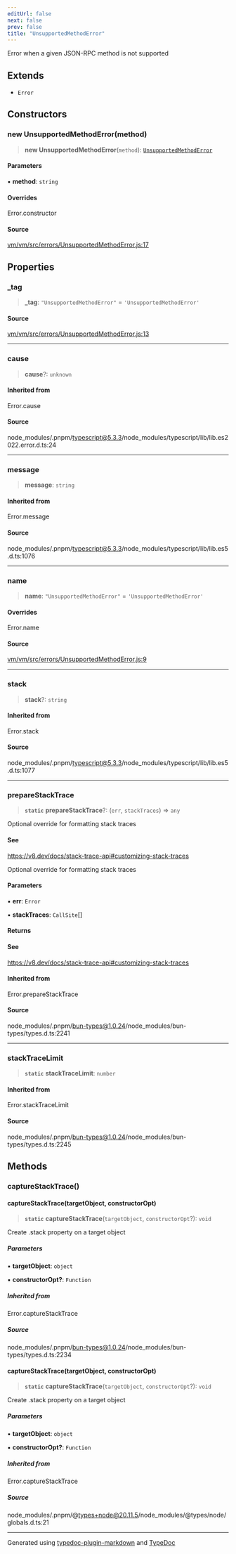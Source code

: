 ```yaml
---
editUrl: false
next: false
prev: false
title: "UnsupportedMethodError"
---
```


Error when a given JSON-RPC method is not supported

## Extends

- `Error`

## Constructors

### new UnsupportedMethodError(method)

> **new UnsupportedMethodError**(`method`): [`UnsupportedMethodError`](/generated/tevm/vm/classes/unsupportedmethoderror/)

#### Parameters

▪ **method**: `string`

#### Overrides

Error.constructor

#### Source

[vm/vm/src/errors/UnsupportedMethodError.js:17](https://github.com/evmts/tevm-monorepo/blob/main/vm/vm/src/errors/UnsupportedMethodError.js#L17)

## Properties

### \_tag

> **\_tag**: `"UnsupportedMethodError"` = `'UnsupportedMethodError'`

#### Source

[vm/vm/src/errors/UnsupportedMethodError.js:13](https://github.com/evmts/tevm-monorepo/blob/main/vm/vm/src/errors/UnsupportedMethodError.js#L13)

***

### cause

> **cause**?: `unknown`

#### Inherited from

Error.cause

#### Source

node\_modules/.pnpm/typescript@5.3.3/node\_modules/typescript/lib/lib.es2022.error.d.ts:24

***

### message

> **message**: `string`

#### Inherited from

Error.message

#### Source

node\_modules/.pnpm/typescript@5.3.3/node\_modules/typescript/lib/lib.es5.d.ts:1076

***

### name

> **name**: `"UnsupportedMethodError"` = `'UnsupportedMethodError'`

#### Overrides

Error.name

#### Source

[vm/vm/src/errors/UnsupportedMethodError.js:9](https://github.com/evmts/tevm-monorepo/blob/main/vm/vm/src/errors/UnsupportedMethodError.js#L9)

***

### stack

> **stack**?: `string`

#### Inherited from

Error.stack

#### Source

node\_modules/.pnpm/typescript@5.3.3/node\_modules/typescript/lib/lib.es5.d.ts:1077

***

### prepareStackTrace

> **`static`** **prepareStackTrace**?: (`err`, `stackTraces`) => `any`

Optional override for formatting stack traces

#### See

https://v8.dev/docs/stack-trace-api#customizing-stack-traces

Optional override for formatting stack traces

#### Parameters

▪ **err**: `Error`

▪ **stackTraces**: `CallSite`[]

#### Returns

#### See

https://v8.dev/docs/stack-trace-api#customizing-stack-traces

#### Inherited from

Error.prepareStackTrace

#### Source

node\_modules/.pnpm/bun-types@1.0.24/node\_modules/bun-types/types.d.ts:2241

***

### stackTraceLimit

> **`static`** **stackTraceLimit**: `number`

#### Inherited from

Error.stackTraceLimit

#### Source

node\_modules/.pnpm/bun-types@1.0.24/node\_modules/bun-types/types.d.ts:2245

## Methods

### captureStackTrace()

#### captureStackTrace(targetObject, constructorOpt)

> **`static`** **captureStackTrace**(`targetObject`, `constructorOpt`?): `void`

Create .stack property on a target object

##### Parameters

▪ **targetObject**: `object`

▪ **constructorOpt?**: `Function`

##### Inherited from

Error.captureStackTrace

##### Source

node\_modules/.pnpm/bun-types@1.0.24/node\_modules/bun-types/types.d.ts:2234

#### captureStackTrace(targetObject, constructorOpt)

> **`static`** **captureStackTrace**(`targetObject`, `constructorOpt`?): `void`

Create .stack property on a target object

##### Parameters

▪ **targetObject**: `object`

▪ **constructorOpt?**: `Function`

##### Inherited from

Error.captureStackTrace

##### Source

node\_modules/.pnpm/@types+node@20.11.5/node\_modules/@types/node/globals.d.ts:21

***
Generated using [typedoc-plugin-markdown](https://www.npmjs.com/package/typedoc-plugin-markdown) and [TypeDoc](https://typedoc.org/)
